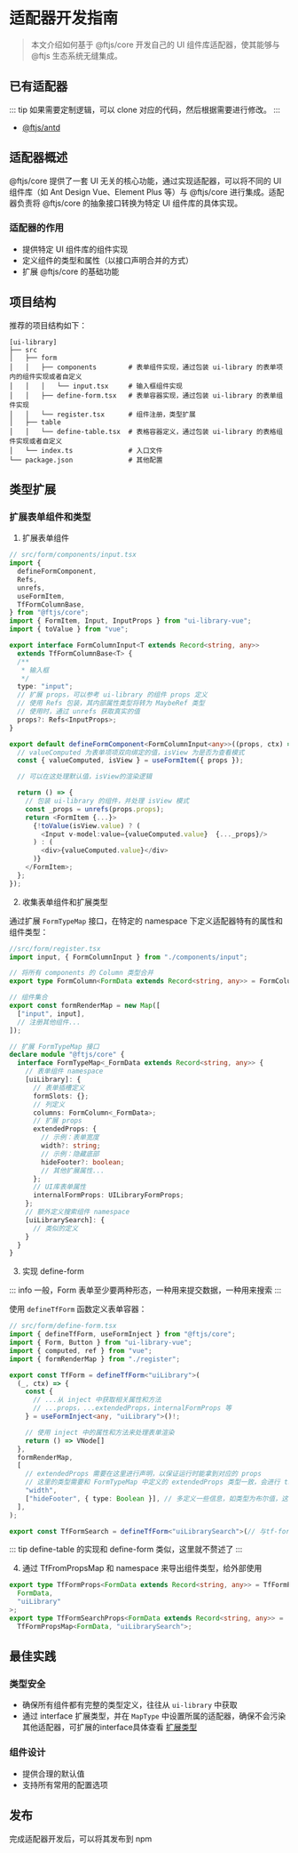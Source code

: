 # 适配器开发指南

> 本文介绍如何基于 @ftjs/core 开发自己的 UI 组件库适配器，使其能够与 @ftjs 生态系统无缝集成。

## 已有适配器

::: tip
如果需要定制逻辑，可以 clone 对应的代码，然后根据需要进行修改。
:::

- [@ftjs/antd](https://github.com/yuhengshen/tf/tree/main/packages/@ftjs/antd)

## 适配器概述

@ftjs/core 提供了一套 UI 无关的核心功能，通过实现适配器，可以将不同的 UI 组件库（如 Ant Design Vue、Element Plus 等）与 @ftjs/core 进行集成。适配器负责将 @ftjs/core 的抽象接口转换为特定 UI 组件库的具体实现。

### 适配器的作用

- 提供特定 UI 组件库的组件实现
- 定义组件的类型和属性（以接口声明合并的方式）
- 扩展 @ftjs/core 的基础功能

## 项目结构

推荐的项目结构如下：

```
[ui-library]
├── src
│   ├── form
│   │   ├── components        # 表单组件实现，通过包装 ui-library 的表单项内的组件实现或者自定义
│   │   │   └── input.tsx     # 输入框组件实现
│   │   ├── define-form.tsx   # 表单容器实现，通过包装 ui-library 的表单组件实现
│   │   └── register.tsx      # 组件注册，类型扩展
│   ├── table
│   │   └── define-table.tsx  # 表格容器定义，通过包装 ui-library 的表格组件实现或者自定义
│   └── index.ts              # 入口文件
└── package.json              # 其他配置
```

## 类型扩展

### 扩展表单组件和类型

1. 扩展表单组件

```typescript
// src/form/components/input.tsx
import {
  defineFormComponent,
  Refs,
  unrefs,
  useFormItem,
  TfFormColumnBase,
} from "@ftjs/core";
import { FormItem, Input, InputProps } from "ui-library-vue";
import { toValue } from "vue";

export interface FormColumnInput<T extends Record<string, any>>
  extends TfFormColumnBase<T> {
  /**
   * 输入框
   */
  type: "input";
  // 扩展 props，可以参考 ui-library 的组件 props 定义
  // 使用 Refs 包装，其内部属性类型将转为 MaybeRef 类型
  // 使用时，通过 unrefs 获取真实的值
  props?: Refs<InputProps>;
}

export default defineFormComponent<FormColumnInput<any>>((props, ctx) => {
  // valueComputed 为表单项项双向绑定的值，isView 为是否为查看模式
  const { valueComputed, isView } = useFormItem({ props });

  // 可以在这处理默认值，isView的渲染逻辑

  return () => {
    // 包装 ui-library 的组件，并处理 isView 模式
    const _props = unrefs(props.props);
    return <FormItem {...}>
      {!toValue(isView.value) ? (
        <Input v-model:value={valueComputed.value}  {..._props}/>
      ) : (
        <div>{valueComputed.value}</div>
      )}
    </FormItem>;
  };
});
```

2. 收集表单组件和扩展类型

通过扩展 `FormTypeMap` 接口，在特定的 namespace 下定义适配器特有的属性和组件类型：

```typescript
//src/form/register.tsx
import input, { FormColumnInput } from "./components/input";

// 将所有 components 的 Column 类型合并
export type FormColumn<FormData extends Record<string, any>> = FormColumnInput<FormData>[] | ...;

// 组件集合
export const formRenderMap = new Map([
  ["input", input],
  // 注册其他组件...
]);

// 扩展 FormTypeMap 接口
declare module "@ftjs/core" {
  interface FormTypeMap<_FormData extends Record<string, any>> {
    // 表单组件 namespace
    [uiLibrary]: {
      // 表单插槽定义
      formSlots: {};
      // 列定义
      columns: FormColumn<_FormData>;
      // 扩展 props
      extendedProps: {
        // 示例：表单宽度
        width?: string;
        // 示例：隐藏底部
        hideFooter?: boolean;
        // 其他扩展属性...
      };
      // UI库表单属性
      internalFormProps: UILibraryFormProps;
    };
    // 额外定义搜索组件 namespace
    [uiLibrarySearch]: {
      // 类似的定义
    }
  }
}
```

3. 实现 define-form

::: info
一般，Form 表单至少要两种形态，一种用来提交数据，一种用来搜索
:::

使用 `defineTfForm` 函数定义表单容器：

```typescript
// src/form/define-form.tsx
import { defineTfForm, useFormInject } from "@ftjs/core";
import { Form, Button } from "ui-library-vue";
import { computed, ref } from "vue";
import { formRenderMap } from "./register";

export const TfForm = defineTfForm<"uiLibrary">(
  (_, ctx) => {
    const {
      // ...从 inject 中获取相关属性和方法
      // ...props，...extendedProps，internalFormProps 等
    } = useFormInject<any, "uiLibrary">()!;

    // 使用 inject 中的属性和方法来处理表单渲染
    return () => VNode[]
  },
  formRenderMap,
  [
    // extendedProps 需要在这里进行声明，以保证运行时能拿到对应的 props
    // 这里的类型需要和 FormTypeMap 中定义的 extendedProps 类型一致，会进行 ts 类型提醒
    "width",
    ["hideFooter", { type: Boolean }], // 多定义一些信息，如类型为布尔值，这样可以使用模板布尔值简写 <tf-form hide-footer />
  ],
);

export const TfFormSearch = defineTfForm<"uiLibrarySearch">(// 与tf-form类型，但样式、extendedProps 往往有些差别...)
```

::: tip
define-table 的实现和 define-form 类似，这里就不赘述了
:::

4. 通过 TfFromPropsMap 和 namespace 来导出组件类型，给外部使用

```typescript
export type TfFormProps<FormData extends Record<string, any>> = TfFormPropsMap<
  FormData,
  "uiLibrary"
>;
export type TfFormSearchProps<FormData extends Record<string, any>> =
  TfFormPropsMap<FormData, "uiLibrarySearch">;
```

## 最佳实践

### 类型安全

- 确保所有组件都有完整的类型定义，往往从 `ui-library` 中获取
- 通过 interface 扩展类型，并在 `MapType` 中设置所属的适配器，确保不会污染其他适配器，可扩展的interface具体查看 [扩展类型](./extend-type.ts)

### 组件设计

- 提供合理的默认值
- 支持所有常用的配置选项

## 发布

完成适配器开发后，可以将其发布到 npm
